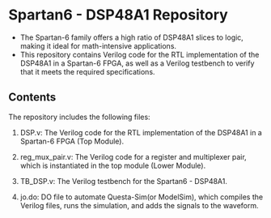 # Spartan6 - DSP48A1 Repository
* The Spartan-6 family offers a high ratio of DSP48A1 slices to logic, making it ideal for math-intensive applications.
* This repository contains Verilog code for the RTL implementation of the DSP48A1 in a Spartan-6 FPGA, as well as a Verilog testbench to verify that it meets the required specifications.

## Contents
The repository includes the following files:

1. DSP.v: The Verilog code for the RTL implementation of the DSP48A1 in a Spartan-6 FPGA (Top Module).
   
2. reg_mux_pair.v: The Verilog code for a register and multiplexer pair, which is instantiated in the top module (Lower Module).

3. TB_DSP.v: The Verilog testbench for the Spartan6 - DSP48A1.

4. jo.do: DO file to automate Questa-Sim(or ModelSim), which compiles the Verilog files, runs the simulation, and adds the signals to the waveform.
